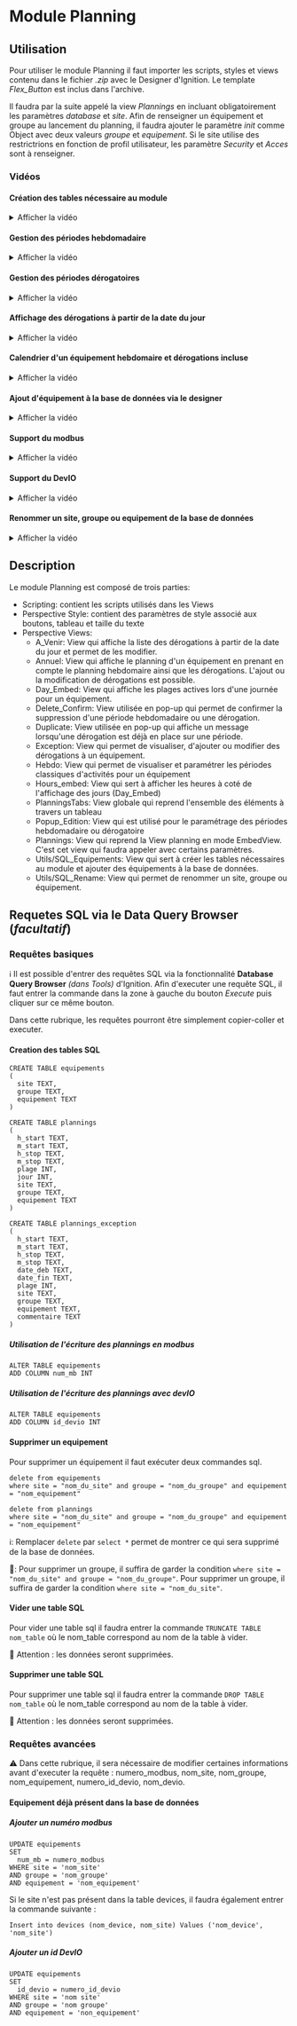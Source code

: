 # Module Planning
  
## Utilisation

Pour utiliser le module Planning il faut importer les scripts, styles et views contenu dans le fichier *.zip* avec le Designer d'Ignition.
Le template *Flex_Button* est inclus dans l'archive.

Il faudra par la suite appelé la view *Plannings* en incluant obligatoirement les paramètres *database* et *site*. Afin de renseigner un équipement et groupe au lancement du planning, il faudra ajouter le paramètre *init* comme Object avec deux valeurs *groupe* et *equipement*. Si le site utilise des restrictrions en fonction de profil utilisateur, les paramètre *Security* et *Acces* sont à renseigner.

### Vidéos

#### Création des tables nécessaire au module

<details>
  <summary>Afficher la vidéo</summary>
  
https://user-images.githubusercontent.com/63802082/150345005-dd2fc0a9-25aa-4913-8854-8a191e148907.mp4
</details>

#### Gestion des périodes hebdomadaire

<details>
  <summary>Afficher la vidéo</summary>
  
https://user-images.githubusercontent.com/63802082/150344332-7faa6eb8-4d89-4d6f-a0b2-29742ecd091d.mp4
</details>
  
#### Gestion des périodes dérogatoires

<details>
  <summary>Afficher la vidéo</summary>
  
https://user-images.githubusercontent.com/63802082/150344326-624fe8cd-4e76-4039-b987-cd480e5c9841.mp4
</details>
  
#### Affichage des dérogations à partir de la date du jour

<details>
  <summary>Afficher la vidéo</summary>
  
https://user-images.githubusercontent.com/63802082/150345084-883b4b93-c51c-4bb5-bfa9-76b7321c5255.mp4
</details>
  
#### Calendrier d'un équipement hebdomaire et dérogations incluse

<details>
  <summary>Afficher la vidéo</summary>  
  
https://user-images.githubusercontent.com/63802082/150345081-449a76e8-ad3d-4ceb-ad48-4af0efa60abc.mp4
</details>
  
#### Ajout d'équipement à la base de données via le designer

<details>
  <summary>Afficher la vidéo</summary> 
  
https://user-images.githubusercontent.com/63802082/150344393-eebf482c-6e4e-4235-b1e7-98a80f526751.mp4
</details>
  
#### Support du modbus

<details>
  <summary>Afficher la vidéo</summary>  
  
https://user-images.githubusercontent.com/63802082/150344544-d8168138-0776-4a53-ac22-685d04c65bdd.mp4
</details>
  
#### Support du DevIO

<details>
  <summary>Afficher la vidéo</summary>  
  
https://user-images.githubusercontent.com/63802082/150345114-515b82d2-5b53-4a55-82bd-82394e51aa87.mp4
</details>
  
#### Renommer un site, groupe ou equipement de la base de données

<details>
  <summary>Afficher la vidéo</summary>  
  
https://user-images.githubusercontent.com/63802082/150344689-a37235e3-a399-4cf8-a542-ca458b707809.mp4
</details>
  
## Description

Le module Planning est composé de trois parties:

* Scripting: contient les scripts utilisés dans les Views
* Perspective Style: contient des paramètres de style associé aux boutons, tableau et taille du texte
* Perspective Views: 
  - A_Venir: View qui affiche la liste des dérogations à partir de la date du jour et permet de les modifier.
  - Annuel: View qui affiche le planning d'un équipement en prenant en compte le planning hebdomaire ainsi que les dérogations. L'ajout ou la modification de dérogations est possible.
  - Day_Embed: View qui affiche les plages actives lors d'une journée pour un équipement.
  - Delete_Confirm: View utilisée en pop-up qui permet de confirmer la suppression d'une période hebdomadaire ou une dérogation.
  - Duplicate: View utilisée en pop-up qui affiche un message lorsqu'une dérogation est déjà en place sur une période.
  - Exception: View qui permet de visualiser, d'ajouter ou modifier des dérogations à un équipement.
  - Hebdo: View qui permet de visualiser et paramétrer les périodes classiques d'activités pour un équipement
  - Hours_embed: View qui sert à afficher les heures à coté de l'affichage des jours (Day_Embed)
  - PlanningsTabs: View globale qui reprend l'ensemble des éléments à travers un tableau
  - Popup_Edition: View qui est utilisé pour le paramétrage des périodes hebdomadaire ou dérogatoire
  - Plannings: View qui reprend la View planning en mode EmbedView. C'est cet view qui faudra appeler avec certains paramètres.
  - Utils/SQL_Equipements: View qui sert à créer les tables nécessaires au module et ajouter des équipements à la base de données.
  - Utils/SQL_Rename: View qui permet de renommer un site, groupe ou équipement.

## Requetes SQL via le Data Query Browser (*facultatif*)

### Requêtes basiques

ℹ️ Il est possible d'entrer des requêtes SQL via la fonctionnalité **Database Query Browser** *(dans Tools)* d'Ignition. Afin d'executer une requête SQL, il faut entrer la commande dans la zone à gauche du bouton *Execute* puis cliquer sur ce même bouton.

Dans cette rubrique, les requêtes pourront être simplement copier-coller et executer.

#### Creation des tables SQL

```
CREATE TABLE equipements
(
  site TEXT,
  groupe TEXT,
  equipement TEXT
)
```

```
CREATE TABLE plannings
(
  h_start TEXT,
  m_start TEXT,
  h_stop TEXT,
  m_stop TEXT,
  plage INT,
  jour INT,
  site TEXT,
  groupe TEXT,
  equipement TEXT
)
```

```
CREATE TABLE plannings_exception
(
  h_start TEXT,
  m_start TEXT,
  h_stop TEXT,
  m_stop TEXT,
  date_deb TEXT,
  date_fin TEXT,
  plage INT,
  site TEXT,
  groupe TEXT,
  equipement TEXT,
  commentaire TEXT
)
```

##### Utilisation de l'écriture des plannings en modbus

```
ALTER TABLE equipements
ADD COLUMN num_mb INT
```

##### Utilisation de l'écriture des plannings avec devIO

```
ALTER TABLE equipements
ADD COLUMN id_devio INT
```

#### Supprimer un equipement

Pour supprimer un équipement il faut exécuter deux commandes sql.

```
delete from equipements
where site = "nom_du_site" and groupe = "nom_du_groupe" and equipement = "nom_equipement"
```

```
delete from plannings
where site = "nom_du_site" and groupe = "nom_du_groupe" and equipement = "nom_equipement"
```

ℹ️: Remplacer `delete` par `select *` permet de montrer ce qui sera supprimé de la base de données.

📝: Pour supprimer un groupe, il suffira de garder la condition `where site = "nom_du_site" and groupe = "nom_du_groupe"`. Pour supprimer un groupe, il suffira de garder la condition `where site = "nom_du_site"`.

#### Vider une table SQL

Pour vider une table sql il faudra entrer la commande `TRUNCATE TABLE nom_table` où le nom_table correspond au nom de la table à vider.

🚨 Attention : les données seront supprimées.

#### Supprimer une table SQL

Pour supprimer une table sql il faudra entrer la commande `DROP TABLE nom_table` où le nom_table correspond au nom de la table à vider.

🚨 Attention : les données seront supprimées.

### Requêtes avancées

⚠️ Dans cette rubrique, il sera nécessaire de modifier certaines informations avant d'executer la requête : numero_modbus, nom_site, nom_groupe, nom_equipement, numero_id_devio, nom_devio.

#### Equipement déjà présent dans la base de données

##### Ajouter un numéro modbus 

```
UPDATE equipements 
SET 
  num_mb = numero_modbus
WHERE site = 'nom_site'
AND groupe = 'nom_groupe'
AND equipement = 'nom_equipement'
```

Si le site n'est pas présent dans la table devices, il faudra également entrer la commande suivante : 
```
Insert into devices (nom_device, nom_site) Values ('nom_device', 'nom_site')
```

##### Ajouter un id DevIO

```
UPDATE equipements 
SET 
  id_devio = numero_id_devio
WHERE site = 'nom site'
AND groupe = 'nom groupe'
AND equipement = 'non_equipement'
```
